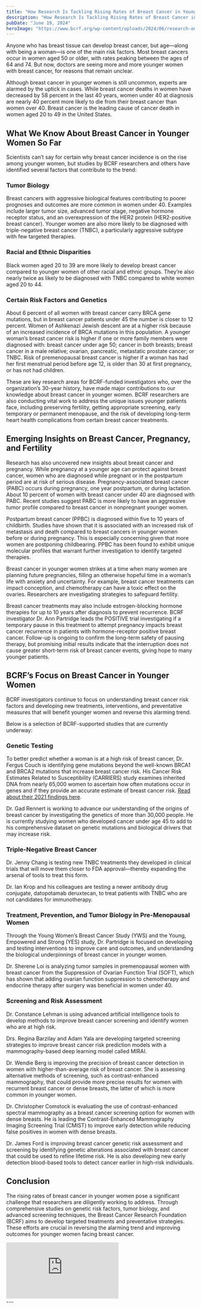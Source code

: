 ```yaml
---
title: "How Research Is Tackling Rising Rates of Breast Cancer in Younger Women"
description: "How Research Is Tackling Rising Rates of Breast Cancer in Younger Women"
pubDate: "June 19, 2024"
heroImage: "https://www.bcrf.org/wp-content/uploads/2024/06/research-on-breast-cancer-young-women.png"
---
```


Anyone who has breast tissue can develop breast cancer, but age—along with being a woman—is one of the main risk factors. Most breast cancers occur in women aged 50 or older, with rates peaking between the ages of 64 and 74. But now, doctors are seeing more and more younger women with breast cancer, for reasons that remain unclear.

Although breast cancer in younger women is still uncommon, experts are alarmed by the uptick in cases. While breast cancer deaths in women have decreased by 58 percent in the last 40 years, women under 40 at diagnosis are nearly 40 percent more likely to die from their breast cancer than women over 40. Breast cancer is the leading cause of cancer death in women aged 20 to 49 in the United States.

## What We Know About Breast Cancer in Younger Women So Far

Scientists can’t say for certain why breast cancer incidence is on the rise among younger women, but studies by BCRF researchers and others have identified several factors that contribute to the trend:

### Tumor Biology

Breast cancers with aggressive biological features contributing to poorer prognoses and outcomes are more common in women under 40. Examples include larger tumor size, advanced tumor stage, negative hormone receptor status, and an overexpression of the HER2 protein (HER2-positive breast cancer). Younger women are also more likely to be diagnosed with triple-negative breast cancer (TNBC), a particularly aggressive subtype with few targeted therapies.

### Racial and Ethnic Disparities

Black women aged 20 to 39 are more likely to develop breast cancer compared to younger women of other racial and ethnic groups. They’re also nearly twice as likely to be diagnosed with TNBC compared to white women aged 20 to 44.

### Certain Risk Factors and Genetics

About 6 percent of all women with breast cancer carry BRCA gene mutations, but in breast cancer patients under 45 the number is closer to 12 percent. Women of Ashkenazi Jewish descent are at a higher risk because of an increased incidence of BRCA mutations in this population. A younger woman’s breast cancer risk is higher if one or more family members were diagnosed with: breast cancer under age 50; cancer in both breasts; breast cancer in a male relative; ovarian, pancreatic, metastatic prostate cancer; or TNBC. Risk of premenopausal breast cancer is higher if a woman has had her first menstrual period before age 12, is older than 30 at first pregnancy, or has not had children.

These are key research areas for BCRF-funded investigators who, over the organization’s 30-year history, have made major contributions to our knowledge about breast cancer in younger women. BCRF researchers are also conducting vital work to address the unique issues younger patients face, including preserving fertility, getting appropriate screening, early temporary or permanent menopause, and the risk of developing long-term heart health complications from certain breast cancer treatments.

## Emerging Insights on Breast Cancer, Pregnancy, and Fertility

Research has also uncovered new insights about breast cancer and pregnancy. While pregnancy at a younger age can protect against breast cancer, women who are diagnosed while pregnant or in the postpartum period are at risk of serious disease. Pregnancy-associated breast cancer (PABC) occurs during pregnancy, one year postpartum, or during lactation. About 10 percent of women with breast cancer under 40 are diagnosed with PABC. Recent studies suggest PABC is more likely to have an aggressive tumor profile compared to breast cancer in nonpregnant younger women.

Postpartum breast cancer (PPBC) is diagnosed within five to 10 years of childbirth. Studies have shown that it is associated with an increased risk of metastasis and death compared to breast cancers in younger women before or during pregnancy. This is especially concerning given that more women are postponing childbearing. PPBC has been found to exhibit unique molecular profiles that warrant further investigation to identify targeted therapies.

Breast cancer in younger women strikes at a time when many women are planning future pregnancies, filling an otherwise hopeful time in a woman’s life with anxiety and uncertainty. For example, breast cancer treatments can impact conception, and chemotherapy can have a toxic effect on the ovaries. Researchers are investigating strategies to safeguard fertility.

Breast cancer treatments may also include estrogen-blocking hormone therapies for up to 10 years after diagnosis to prevent recurrence. BCRF investigator Dr. Ann Partridge leads the POSITIVE trial investigating if a temporary pause in this treatment to attempt pregnancy impacts breast cancer recurrence in patients with hormone-receptor positive breast cancer. Follow-up is ongoing to confirm the long-term safety of pausing therapy, but promising initial results indicate that the interruption does not cause greater short-term risk of breast cancer events, giving hope to many younger patients.

## BCRF’s Focus on Breast Cancer in Younger Women

BCRF investigators continue to focus on understanding breast cancer risk factors and developing new treatments, interventions, and preventative measures that will benefit younger women and reverse this alarming trend.

Below is a selection of BCRF-supported studies that are currently underway:

### Genetic Testing

To better predict whether a woman is at a high risk of breast cancer, Dr. Fergus Couch is identifying gene mutations beyond the well-known BRCA1 and BRCA2 mutations that increase breast cancer risk. His Cancer Risk Estimates Related to Susceptibility (CARRIERS) study examines inherited DNA from nearly 65,000 women to ascertain how often mutations occur in genes and if they provide an accurate estimate of breast cancer risk. [Read about their 2021 findings here](#).

Dr. Gad Rennert is working to advance our understanding of the origins of breast cancer by investigating the genetics of more than 30,000 people. He is currently studying women who developed cancer under age 45 to add to his comprehensive dataset on genetic mutations and biological drivers that may increase risk.

### Triple-Negative Breast Cancer

Dr. Jenny Chang is testing new TNBC treatments they developed in clinical trials that will move them closer to FDA approval—thereby expanding the arsenal of tools to treat this form.

Dr. Ian Krop and his colleagues are testing a newer antibody drug conjugate, datopotamab deruxtecan, to treat patients with TNBC who are not candidates for immunotherapy.

### Treatment, Prevention, and Tumor Biology in Pre-Menopausal Women

Through the Young Women’s Breast Cancer Study (YWS) and the Young, Empowered and Strong (YES) study, Dr. Partridge is focused on developing and testing interventions to improve care and outcomes, and understanding the biological underpinnings of breast cancer in younger women.

Dr. Sherene Loi is analyzing tumor samples in premenopausal women with breast cancer from the Suppression of Ovarian Function Trial (SOFT), which has shown that adding ovarian function suppression to chemotherapy and endocrine therapy after surgery was beneficial in women under 40.

### Screening and Risk Assessment

Dr. Constance Lehman is using advanced artificial intelligence tools to develop methods to improve breast cancer screening and identify women who are at high risk.

Drs. Regina Barzilay and Adam Yala are developing targeted screening strategies to improve breast cancer risk prediction models with a mammography-based deep learning model called MIRAI.

Dr. Wendie Berg is improving the precision of breast cancer detection in women with higher-than-average risk of breast cancer. She is assessing alternative methods of screening, such as contrast-enhanced mammography, that could provide more precise results for women with recurrent breast cancer or dense breasts, the latter of which is more common in younger women.

Dr. Christopher Comstock is evaluating the use of contrast-enhanced spectral mammography as a breast cancer screening option for women with dense breasts. He is leading the Contrast-Enhanced Mammography Imaging Screening Trial (CMIST) to improve early detection while reducing false positives in women with dense breasts.

Dr. James Ford is improving breast cancer genetic risk assessment and screening by identifying genetic alterations associated with breast cancer that could be used to refine lifetime risk. He is also developing new early detection blood-based tools to detect cancer earlier in high-risk individuals.

## Conclusion

The rising rates of breast cancer in younger women pose a significant challenge that researchers are diligently working to address. Through comprehensive studies on genetic risk factors, tumor biology, and advanced screening techniques, the Breast Cancer Research Foundation (BCRF) aims to develop targeted treatments and preventative strategies. These efforts are crucial in reversing the alarming trend and improving outcomes for younger women facing breast cancer.


<div class="relative pt-[56.25%] mt-10 md:mt-12 lg:mt-16"><iframe class="absolute top-0 left-0 w-full h-full" src="https://www.youtube.com/embed/Alnvn04dFQs?si=9KgkltDFqZoACLoh" 
title="YouTube video player" frameborder="0" allow="accelerometer; autoplay; clipboard-write; encrypted-media; gyroscope; picture-in-picture; web-share" referrerpolicy="strict-origin-when-cross-origin" allowfullscreen></iframe>
</div>
---
